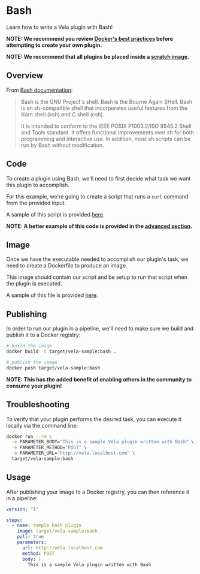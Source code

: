 # Bash

Learn how to write a Vela plugin with Bash!

**NOTE: We recommend you review [Docker's best practices](https://docs.docker.com/develop/develop-images/dockerfile_best-practices/) before attempting to create your own plugin.**

**NOTE: We recommend that all plugins be placed inside a [scratch image](https://hub.docker.com/_/scratch).**

## Overview

From [Bash documentation](https://www.gnu.org/software/bash/):

> Bash is the GNU Project's shell. Bash is the Bourne Again SHell. Bash is an sh-compatible shell that incorporates useful features from the Korn shell (ksh) and C shell (csh).
>
> It is intended to conform to the IEEE POSIX P1003.2/ISO 9945.2 Shell and Tools standard. It offers functional improvements over sh for both programming and interactive use. In addition, most sh scripts can be run by Bash without modification.

## Code

To create a plugin using Bash, we'll need to first decide what task we want this plugin to accomplish.

For this example, we're going to create a script that runs a `curl` command from the provided input.

A sample of this script is provided [here](vela-sample.sh).

**NOTE: A better example of this code is provided in the [advanced section](advanced/vela-sample.sh).**

## Image

Once we have the executable needed to accomplish our plugin's task, we need to create a Dockerfile to produce an image.

This image should contain our script and be setup to run that script when the plugin is executed.

A sample of this file is provided [here](Dockerfile).

## Publishing

In order to run our plugin in a pipeline, we'll need to make sure we build and publish it to a Docker registry:

```sh
# build the image
docker build -t target/vela-sample:bash .

# publish the image
docker push target/vela-sample:bash
```

**NOTE: This has the added benefit of enabling others in the community to consume your plugin!**

## Troubleshooting

To verify that your plugin performs the desired task, you can execute it locally via the command line:

```sh
docker run --rm \
  -e PARAMETER_BODY="This is a sample Vela plugin written with Bash" \
  -e PARAMETER_METHOD="POST" \
  -e PARAMETER_URL="http://vela.localhost.com" \
  target/vela-sample:bash
```

## Usage

After publishing your image to a Docker registry, you can then reference it in a pipeline:

```yaml
version: "1"

steps:
  - name: sample bash plugin
    image: target/vela-sample:bash
    pull: true
    parameters:
      url: http://vela.localhost.com
      method: POST
      body: |
        This is a sample Vela plugin written with Bash
```
